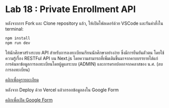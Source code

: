 # Lab 18 : Private Enrollment API

หลังจากการ Fork และ Clone repository แล้ว, ให้เปิดโฟลเดอร์ด้วย VSCode และรันคำสั่งใน terminal:

```bash
npm install
npm run dev
```

ให้นักศึกษาสร้างระบบ API สำหรับการลงทะเบียนเรียนนักศึกษาอย่างง่าย ซึ่งมีการยืนยันตัวตน โดยใช้ความรู้เรื่อง RESTFul API บน Next.js โดยความสามารถที่เพิ่มเติมขึ้นมาจากคาบบรรยายได้แก่ การค้นหาข้อมูลการลงทะเบียนโดยผู้ดูแลระบบ (ADMIN) และการดรอปออกจากคลาสของ น.ศ. (ลบการลงทะเบียน)

[คลิกเพื่อดูรายละเอียด](https://o365cmu-my.sharepoint.com/:b:/g/personal/chayanin_s_cmu_ac_th1/EX87eIfaHbtAjN4sXqcLhhYBp-3uiPNmbmNyRTo_vxN_sQ?e=kQsAlN)

หลังจาก Deploy ด้วย Vercel แล้วกรอกข้อมูลลงใน Google Form

[คลิกเพื่อเปิด Google Form](https://forms.gle/XhrkEcchdv63y2u69)
